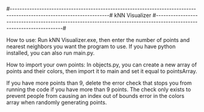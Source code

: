 #----------------------------------------------------------------------------------------------------------------------#
														kNN Visualizer
#----------------------------------------------------------------------------------------------------------------------#

How to use:
Run kNN Visualizer.exe, then enter the number of points and nearest neighbors you want the program to use.
If you have python installed, you can also run main.py.

How to import your own points:
In objects.py, you can create a new array of points and their colors, then import it to main and set it equal to 
pointsArray. 

If you have more points than 9, delete the error check that stops you from running the code if you have more than 9 
points. The check only exists to prevent people from causing an index out of bounds error in the colors array when 
randomly generating points.